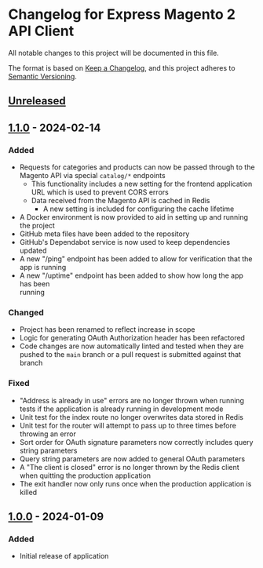 # Changelog for Express Magento 2 API Client

All notable changes to this project will be documented in this file.

The format is based on [Keep a Changelog][kac], and this project adheres to
[Semantic Versioning][semver].

## [Unreleased]

## [1.1.0] - 2024-02-14

### Added
- Requests for categories and products can now be passed through to the Magento 
API via special `catalog/*` endpoints
  - This functionality includes a new setting for the frontend application URL 
  which is used to prevent CORS errors
  - Data received from the Magento API is cached in Redis
    - A new setting is included for configuring the cache lifetime
- A Docker environment is now provided to aid in setting up and running the 
project
- GitHub meta files have been added to the repository
- GitHub's Dependabot service is now used to keep dependencies updated
- A new "/ping" endpoint has been added to allow for verification that the app 
is running
- A new "/uptime" endpoint has been added to show how long the app has been  
running

### Changed
- Project has been renamed to reflect increase in scope
- Logic for generating OAuth Authorization header has been refactored
- Code changes are now automatically linted and tested when they are pushed to 
the `main` branch or a pull request is submitted against that branch

### Fixed
- "Address is already in use" errors are no longer thrown when running tests if 
the application is already running in development mode
- Unit test for the index route no longer overwrites data stored in Redis
- Unit test for the router will attempt to pass up to three times before 
throwing an error
- Sort order for OAuth signature parameters now correctly includes query string 
parameters
- Query string parameters are now added to general OAuth parameters
- A "The client is closed" error is no longer thrown by the Redis client when 
quitting the production application
- The exit handler now only runs once when the production application is killed

## [1.0.0] - 2024-01-09

### Added
- Initial release of application

[kac]: https://keepachangelog.com/en/1.0.0/
[semver]: https://semver.org/spec/v2.0.0.html
[Unreleased]: https://github.com/JosephLeedy/express-magento2-client/compare/1.1.0...HEAD
[1.1.0]: https://github.com/JosephLeedy/express-magento2-client/releases/tag/1.1.0
[1.0.0]: https://github.com/JosephLeedy/express-magento2-client/releases/tag/1.0.0
